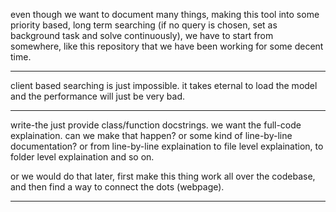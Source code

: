 even though we want to document many things, making this tool into some priority based, long term searching (if no query is chosen, set as background task and solve continuously), we have to start from somewhere, like this repository that we have been working for some decent time.

---

client based searching is just impossible. it takes eternal to load the model and the performance will just be very bad.

---

write-the just provide class/function docstrings. we want the full-code explaination. can we make that happen? or some kind of line-by-line documentation? or from line-by-line explaination to file level explaination, to folder level explaination and so on.

or we would do that later, first make this thing work all over the codebase, and then find a way to connect the dots (webpage).

---